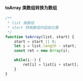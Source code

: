 #### toArray 类数组转换为数组

```javascript
/**
 * list 类数组
 * start 转换数组的起始位置
 */
function toArray(list, start) {
	start = start || 0;
    let i = list.length - start;
    const ret = new Array(i);
    
    while(i--) {
        ret[i] = list[i + start];
    }
}
```





